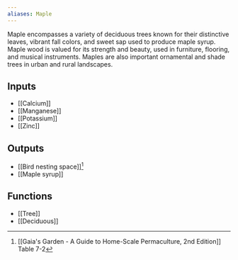 ```yaml
---
aliases: Maple
---
```

Maple encompasses a variety of deciduous trees known for their distinctive leaves, vibrant fall colors, and sweet sap used to produce maple syrup. Maple wood is valued for its strength and beauty, used in furniture, flooring, and musical instruments. Maples are also important ornamental and shade trees in urban and rural landscapes.

## Inputs
- [[Calcium]]
- [[Manganese]]
- [[Potassium]]
- [[Zinc]]
## Outputs
- [[Bird nesting space]][^1]
- [[Maple syrup]]
## Functions
- [[Tree]]
- [[Deciduous]]

[^1]: [[Gaia's Garden - A Guide to Home-Scale Permaculture, 2nd Edition]] Table 7-2
